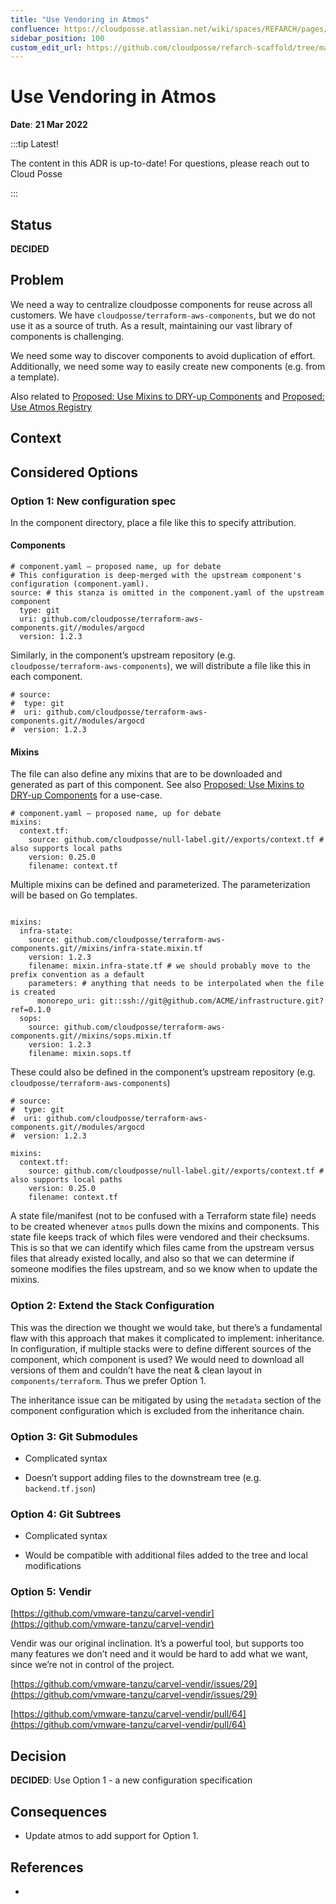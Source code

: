 ```yaml
---
title: "Use Vendoring in Atmos"
confluence: https://cloudposse.atlassian.net/wiki/spaces/REFARCH/pages/1283391523/Use+Vendoring+in+Atmos
sidebar_position: 100
custom_edit_url: https://github.com/cloudposse/refarch-scaffold/tree/main/docs/docs/reference/adrs/use-vendoring-in-atmos.md
---
```


# Use Vendoring in Atmos
**Date**: **21 Mar 2022**

:::tip Latest!

The content in this ADR is up-to-date! For questions, please reach out to Cloud Posse

:::

## Status
**DECIDED**

## Problem
We need a way to centralize cloudposse components for reuse across all customers. We have `cloudposse/terraform-aws-components`, but we do not use it as a source of truth. As a result, maintaining our vast library of components is challenging.

We need some way to discover components to avoid duplication of effort. Additionally, we need some way to easily create new components (e.g. from a template).

Also related to [Proposed: Use Mixins to DRY-up Components](/reference-architecture/reference/adrs/proposed-use-mixins-to-dry-up-components) and [Proposed: Use Atmos Registry](/reference-architecture/reference/adrs/proposed-use-atmos-registry)

## Context

## Considered Options

### Option 1: New configuration spec

In the component directory, place a file like this to specify attribution.

#### Components

```
# component.yaml — proposed name, up for debate
# This configuration is deep-merged with the upstream component's configuration (component.yaml).
source: # this stanza is omitted in the component.yaml of the upstream component
  type: git
  uri: github.com/cloudposse/terraform-aws-components.git//modules/argocd
  version: 1.2.3
```

Similarly, in the component’s upstream repository (e.g. `cloudposse/terraform-aws-components`), we will distribute a file like this in each component.

```
# source:
#  type: git
#  uri: github.com/cloudposse/terraform-aws-components.git//modules/argocd
#  version: 1.2.3
```

#### Mixins

The file can also define any mixins that are to be downloaded and generated as part of this component. See also [Proposed: Use Mixins to DRY-up Components](/reference-architecture/reference/adrs/proposed-use-mixins-to-dry-up-components) for a use-case.

```
# component.yaml — proposed name, up for debate
mixins:
  context.tf:
    source: github.com/cloudposse/null-label.git//exports/context.tf # also supports local paths
    version: 0.25.0
    filename: context.tf
```

Multiple mixins can be defined and parameterized. The parameterization will be based on Go templates.

```

mixins:
  infra-state:
    source: github.com/cloudposse/terraform-aws-components.git//mixins/infra-state.mixin.tf
    version: 1.2.3
    filename: mixin.infra-state.tf # we should probably move to the prefix convention as a default
    parameters: # anything that needs to be interpolated when the file is created
      monorepo_uri: git::ssh://git@github.com/ACME/infrastructure.git?ref=0.1.0
  sops:
    source: github.com/cloudposse/terraform-aws-components.git//mixins/sops.mixin.tf
    version: 1.2.3
    filename: mixin.sops.tf

```

 These could also be defined in the component’s upstream repository (e.g. `cloudposse/terraform-aws-components`)

```
# source:
#  type: git
#  uri: github.com/cloudposse/terraform-aws-components.git//modules/argocd
#  version: 1.2.3

mixins:
  context.tf:
    source: github.com/cloudposse/null-label.git//exports/context.tf # also supports local paths
    version: 0.25.0
    filename: context.tf
```

A state file/manifest (not to be confused with a Terraform state file) needs to be created whenever `atmos` pulls down the mixins and components. This state file keeps track of which files were vendored and their checksums. This is so that we can identify which files came from the upstream versus files that already existed locally, and also so that we can determine if someone modifies the files upstream, and so we know when to update the mixins.

### Option 2: Extend the Stack Configuration

This was the direction we thought we would take, but there’s a fundamental flaw with this approach that makes it complicated to implement: inheritance. In configuration, if multiple stacks were to define different sources of the component, which component is used? We would need to download all versions of them and couldn’t have the neat & clean layout in `components/terraform`. Thus we prefer Option 1.

The inheritance issue can be mitigated by using the `metadata` section of the component configuration which is excluded from the inheritance chain.

### Option 3: Git Submodules

- Complicated syntax

- Doesn’t support adding files to the downstream tree (e.g. `backend.tf.json`)

### Option 4: Git Subtrees

- Complicated syntax

- Would be compatible with additional files added to the tree and local modifications

### Option 5: Vendir

[https://github.com/vmware-tanzu/carvel-vendir](https://github.com/vmware-tanzu/carvel-vendir)

Vendir was our original inclination. It’s a powerful tool, but supports too many features we don’t need and it would be hard to add what we want, since we’re not in control of the project.

[https://github.com/vmware-tanzu/carvel-vendir/issues/29](https://github.com/vmware-tanzu/carvel-vendir/issues/29)

[https://github.com/vmware-tanzu/carvel-vendir/pull/64](https://github.com/vmware-tanzu/carvel-vendir/pull/64)

## Decision

**DECIDED**: Use Option 1 - a new configuration specification

## Consequences

- Update atmos to add support for Option 1.

## References

-


